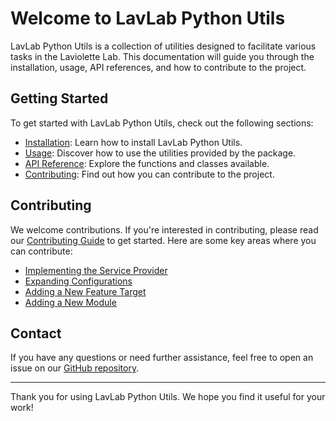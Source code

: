 # Welcome to LavLab Python Utils

LavLab Python Utils is a collection of utilities designed to facilitate various tasks in the Laviolette Lab. This documentation will guide you through the installation, usage, API references, and how to contribute to the project.

## Getting Started

To get started with LavLab Python Utils, check out the following sections:

- [Installation](installation.md): Learn how to install LavLab Python Utils.
- [Usage](usage.md): Discover how to use the utilities provided by the package.
- [API Reference](api.md): Explore the functions and classes available.
- [Contributing](contributing/index.md): Find out how you can contribute to the project.

## Contributing

We welcome contributions. If you're interested in contributing, please read our [Contributing Guide](contributing/index.md) to get started. Here are some key areas where you can contribute:

- [Implementing the Service Provider](contributing/service_provider.md)
- [Expanding Configurations](contributing/configurations.md)
- [Adding a New Feature Target](contributing/new_feature.md)
- [Adding a New Module](contributing/new_module.md)

## Contact

If you have any questions or need further assistance, feel free to open an issue on our [GitHub repository](https://github.com/laviolette-lab/lavlab-python-utils).

---

Thank you for using LavLab Python Utils. We hope you find it useful for your work!